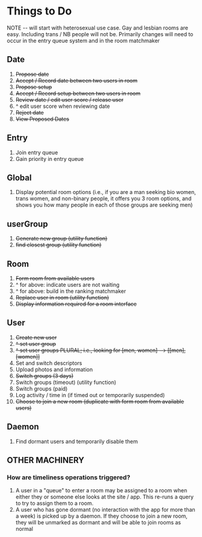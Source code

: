 # Things to Do
NOTE -- will start with heterosexual use case. 
Gay and lesbian rooms are easy. Including trans / NB
people will not be.
Primarily changes will need to occur in the entry queue
system and in the room matchmaker

## Date
1. ~~Propose date~~
2. ~~Accept / Record date between two users in room~~
3. ~~Propose setup~~
4. ~~Accept / Record setup between two users in room~~
5. ~~Review date / edit user score / release user~~
6. ^ edit user score when reviewing date
6. ~~Reject date~~
7. ~~View Proposed Dates~~

## Entry
1. Join entry queue
2. Gain priority in entry queue

## Global
1. Display potential room options (i.e., if you are a man seeking bio women,
trans women, and non-binary people, it offers you 3 room options, and
shows you how many people in each of those groups are seeking men)

## userGroup
1. ~~Generate new group (utility function)~~
2. ~~find closest group (utility function)~~

## Room
1. ~~Form room from available users~~
2. ^ for above: indicate users are not waiting
3. ^ for above: build in the ranking matchmaker
2. ~~Replace user in room (utility function)~~
3. ~~Display information required for a room interface~~

## User
1. ~~Create new user~~
2. ~~^ set user group~~
3. ~~^ set user groups PLURAL; i.e., looking for [men, women] --> [[men], [women]]~~
2. Set and switch descriptors
2. Upload photos and information
3. ~~Switch groups (3 days)~~
4. Switch groups (timeout) (utility function)
5. Switch groups (paid)
6. Log activity / time in (if timed out or temporarily suspended)
9. ~~Choose to join a new room (duplicate with form room from available users)~~

## Daemon
1. Find dormant users and temporarily disable them

## OTHER MACHINERY
### How are timeliness operations triggered?
1. A user in a "queue" to enter a room may be assigned to a room when either they
or someone else looks at the site / app. This re-runs a query to try to assign
them to a room.
2. A user who has gone dormant (no interaction with the app for more than a week) is
picked up by a daemon. If they choose to join a new room, they will be unmarked as dormant
and will be able to join rooms as normal